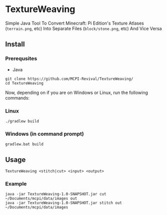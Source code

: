 # TextureWeaving
Simple Java Tool To Convert Minecraft: Pi Edition's Texture Atlases (``terrain.png``, etc) Into Separate Files (``block/stone.png``, etc) And Vice Versa

## Install

### Prerequsites
- Java
```
git clone https://github.com/MCPI-Revival/TextureWeaving/
cd TextureWeaving
```
Now, depending on if you are on Windows or Linux, run the following commands:
### Linux
```
./gradlew build
```
### Windows (in command prompt)
```
gradlew.bat build
```

## Usage
```
TextureWeaving <stitch|cut> <input> <output>
```

### Example
```she
java -jar TextureWeaving-1.0-SNAPSHOT.jar cut ~/Documents/mcpi/data/images out
java -jar TextureWeaving-1.0-SNAPSHOT.jar stitch out ~/Documents/mcpi/data/images
```
